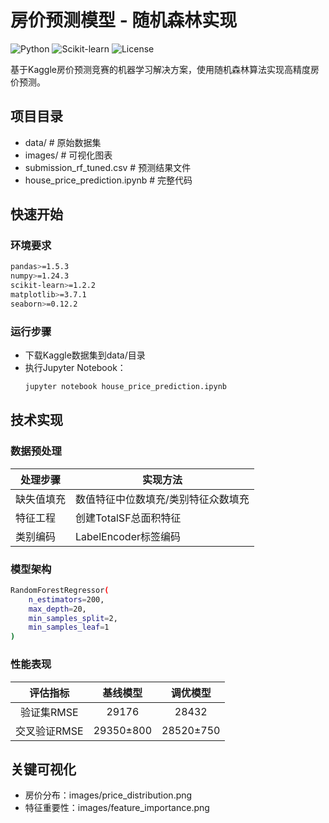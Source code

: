 # 房价预测模型 - 随机森林实现

![Python](https://img.shields.io/badge/Python-3.8%2B-blue)
![Scikit-learn](https://img.shields.io/badge/Scikit--learn-1.2.2-green)
![License](https://img.shields.io/badge/License-MIT-orange)

基于Kaggle房价预测竞赛的机器学习解决方案，使用随机森林算法实现高精度房价预测。

## 项目目录
* data/ # 原始数据集
* images/ # 可视化图表
* submission_rf_tuned.csv # 预测结果文件
* house_price_prediction.ipynb # 完整代码

## 快速开始

### 环境要求
```bash
pandas>=1.5.3
numpy>=1.24.3
scikit-learn>=1.2.2
matplotlib>=3.7.1
seaborn>=0.12.2
```
### 运行步骤
* 下载Kaggle数据集到data/目录
* 执行Jupyter Notebook：
  ```bash
  jupyter notebook house_price_prediction.ipynb
  ```
## 技术实现
### 数据预处理
|  处理步骤   | 实现方法  |
|  ----  | ----  |
| 缺失值填充  | 数值特征中位数填充/类别特征众数填充 |
| 特征工程  | 创建TotalSF总面积特征 |
| 类别编码  | LabelEncoder标签编码 |
### 模型架构
```bash
RandomForestRegressor(
    n_estimators=200, 
    max_depth=20,
    min_samples_split=2,
    min_samples_leaf=1
)
 ```
### 性能表现
| 评估指标 | 基线模型 | 调优模型 |
| :-----:| :----: | :----: |
|验证集RMSE | 29176 | 28432 |
| 交叉验证RMSE | 29350±800 | 28520±750 |

## 关键可视化
* 房价分布：images/price_distribution.png
* 特征重要性：images/feature_importance.png



